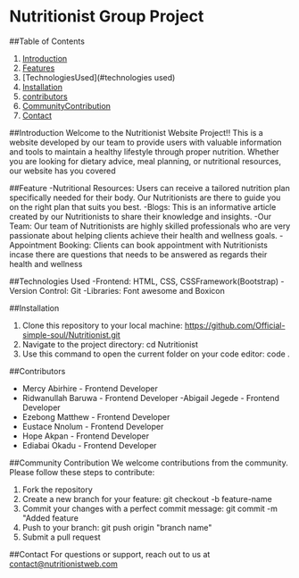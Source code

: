 # Nutritionist Group Project

##Table of Contents
1. [Introduction](#introduction)
2. [Features](#features)
3. [TechnologiesUsed](#technologies used)
4. [Installation](#installation)
5. [contributors](#contributors)
6. [CommunityContribution](#Communitycontribution)
7. [Contact](#contact)

##Introduction
Welcome to the Nutritionist Website Project!!
This is a website developed by our team to provide users with valuable information and tools to maintain a healthy lifestyle through proper nutrition. Whether you are looking for dietary advice, meal planning, or nutritional resources, our website has you covered


##Feature
-Nutritional Resources: Users can receive a tailored nutrition plan specifically needed for their body. Our Nutritionists are there to guide you on the right plan that suits you best.
-Blogs: This is an informative article created by our Nutritionists to share their knowledge and insights.
-Our Team: Our team of Nutritionists are highly skilled professionals who are very passionate about helping clients achieve their health and wellness goals.
-Appointment Booking: Clients can book appointment with Nutritionists incase there are questions that needs to be answered as regards their health and wellness

##Technologies Used
-Frontend: HTML, CSS, CSSFramework(Bootstrap)
-Version Control: Git
-Libraries: Font awesome and Boxicon 

##Installation 
1. Clone this repository to your local machine: https://github.com/Official-simple-soul/Nutritionist.git
2. Navigate to the project directory: cd Nutritionist
3. Use this command to open the current folder on your code editor: code . 


##Contributors
- Mercy Abirhire - Frontend Developer
- Ridwanullah Baruwa - Frontend Developer
-Abigail Jegede - Frontend Developer
- Ezebong Matthew - Frontend Developer
- Eustace Nnolum - Frontend Developer
- Hope Akpan - Frontend Developer
- Ediabai Okadu - Frontend Developer 


##Community Contribution
We welcome contributions from the community. 
Please follow these steps to contribute: 
1. Fork the repository
2. Create a new branch for your feature: git checkout -b feature-name
3. Commit your changes with a perfect commit message: git commit -m "Added feature
4. Push to your branch: git push origin "branch name"
5. Submit a pull request

##Contact
For questions or support, reach out to us at contact@nutritionistweb.com 
